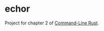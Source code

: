 # echor

Project for chapter 2 of [Command-Line Rust](https://github.com/kyclark/command-line-rust).